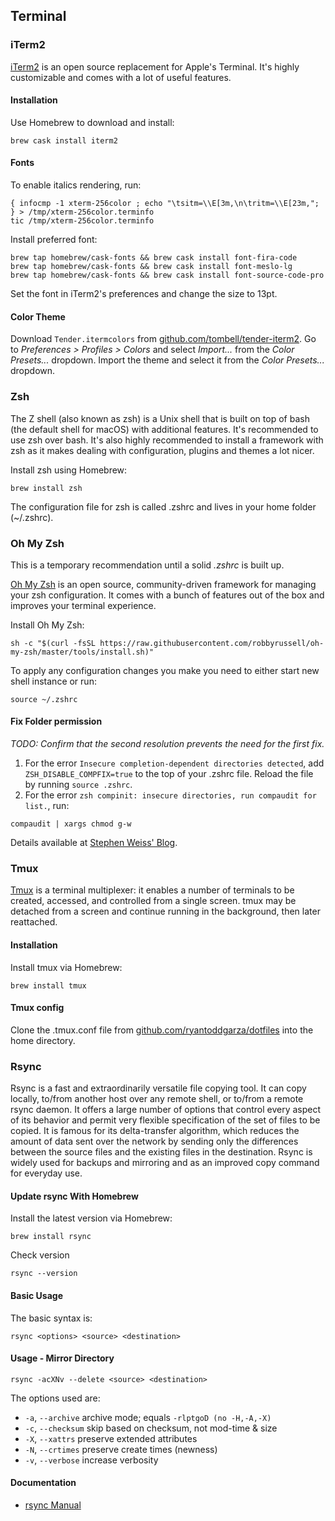 ## Terminal

### iTerm2

[iTerm2](https://www.iterm2.com/) is an open source replacement for Apple's Terminal. It's highly customizable and comes with a lot of useful features.

#### Installation

Use Homebrew to download and install:

```
brew cask install iterm2
```

#### Fonts

To enable italics rendering, run:

```
{ infocmp -1 xterm-256color ; echo "\tsitm=\\E[3m,\n\tritm=\\E[23m,"; } > /tmp/xterm-256color.terminfo
tic /tmp/xterm-256color.terminfo
```

Install preferred font:

```
brew tap homebrew/cask-fonts && brew cask install font-fira-code
brew tap homebrew/cask-fonts && brew cask install font-meslo-lg
brew tap homebrew/cask-fonts && brew cask install font-source-code-pro
```

Set the font in iTerm2's preferences and change the size to 13pt.

#### Color Theme

Download `Tender.itermcolors` from [github.com/tombell/tender-iterm2](https://github.com/tombell/tender-iterm2). Go to *Preferences > Profiles > Colors* and select *Import...* from the *Color Presets...* dropdown. Import the theme and select it from the *Color Presets...* dropdown.

### Zsh

The Z shell (also known as zsh) is a Unix shell that is built on top of bash (the default shell for macOS) with additional features. It's recommended to use zsh over bash. It's also highly recommended to install a framework with zsh as it makes dealing with configuration, plugins and themes a lot nicer.

Install zsh using Homebrew:

```
brew install zsh
```

The configuration file for zsh is called .zshrc and lives in your home folder (~/.zshrc).

### Oh My Zsh

This is a temporary recommendation until a solid *.zshrc* is built up.

[Oh My Zsh](https://github.com/robbyrussell/oh-my-zsh) is an open source, community-driven framework for managing your zsh configuration. It comes with a bunch of features out of the box and improves your terminal experience.

Install Oh My Zsh:

```
sh -c "$(curl -fsSL https://raw.githubusercontent.com/robbyrussell/oh-my-zsh/master/tools/install.sh)"
```

To apply any configuration changes you make you need to either start new shell instance or run:

```
source ~/.zshrc
```

#### Fix Folder permission

*TODO: Confirm that the second resolution prevents the need for the first fix.*

1. For the error `Insecure completion-dependent directories detected`, add `ZSH_DISABLE_COMPFIX=true` to the top of your .zshrc file. Reload the file by running `source .zshrc`.
2. For the error `zsh compinit: insecure directories, run compaudit for list.`, run:

```
compaudit | xargs chmod g-w
```

Details available at [Stephen Weiss' Blog](https://stephencharlesweiss.com/blog/2020-03-28/zsh-compinit-insecure-directories/).

### Tmux

[Tmux](https://github.com/tmux/tmux/wiki) is a terminal multiplexer: it enables a number of terminals to be created, accessed, and controlled from a single screen. tmux may be detached from a screen and continue running in the background, then later reattached.

#### Installation

Install tmux via Homebrew:

```
brew install tmux
```

#### Tmux config

Clone the .tmux.conf file from [github.com/ryantoddgarza/dotfiles](https://github.com/ryantoddgarza/dotfiles) into the home directory.

### Rsync

Rsync is a fast and extraordinarily versatile file copying tool. It can copy locally, to/from another host over any remote shell, or to/from a remote rsync daemon. It offers a large number of options that control every aspect of its behavior and permit very flexible specification of the set of files to be copied. It is famous for its delta-transfer algorithm, which reduces the amount of data sent over the network by sending only the differences between the source files and the existing files in the destination. Rsync is widely used for backups and mirroring and as an improved copy command for everyday use.

#### Update rsync With Homebrew

Install the latest version via Homebrew:

```
brew install rsync
```

Check version

```
rsync --version
```

#### Basic Usage

The basic syntax is:

```
rsync <options> <source> <destination>
```

#### Usage - Mirror Directory

```
rsync -acXNv --delete <source> <destination>
```

The options used are:

- `-a`, `--archive` archive mode; equals `-rlptgoD (no -H,-A,-X)`
- `-c`, `--checksum` skip based on checksum, not mod-time & size
- `-X`, `--xattrs` preserve extended attributes
- `-N`, `--crtimes` preserve create times (newness)
- `-v`, `--verbose` increase verbosity

#### Documentation

- [rsync Manual](https://www.manpagez.com/man/1/rsync/)


